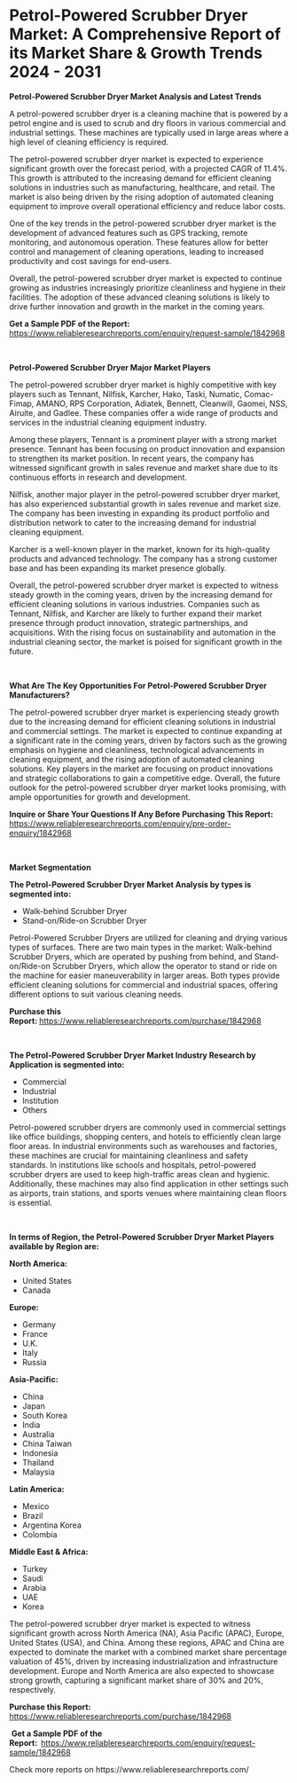 <p><h1>Petrol-Powered Scrubber Dryer Market: A Comprehensive Report of its Market Share & Growth Trends 2024 - 2031</h1></p><p><strong>Petrol-Powered Scrubber Dryer Market Analysis and Latest Trends</strong></p>
<p><p>A petrol-powered scrubber dryer is a cleaning machine that is powered by a petrol engine and is used to scrub and dry floors in various commercial and industrial settings. These machines are typically used in large areas where a high level of cleaning efficiency is required.</p><p>The petrol-powered scrubber dryer market is expected to experience significant growth over the forecast period, with a projected CAGR of 11.4%. This growth is attributed to the increasing demand for efficient cleaning solutions in industries such as manufacturing, healthcare, and retail. The market is also being driven by the rising adoption of automated cleaning equipment to improve overall operational efficiency and reduce labor costs.</p><p>One of the key trends in the petrol-powered scrubber dryer market is the development of advanced features such as GPS tracking, remote monitoring, and autonomous operation. These features allow for better control and management of cleaning operations, leading to increased productivity and cost savings for end-users.</p><p>Overall, the petrol-powered scrubber dryer market is expected to continue growing as industries increasingly prioritize cleanliness and hygiene in their facilities. The adoption of these advanced cleaning solutions is likely to drive further innovation and growth in the market in the coming years.</p></p>
<p><strong>Get a Sample PDF of the Report:&nbsp;</strong> <a href="https://www.reliableresearchreports.com/enquiry/request-sample/1842968">https://www.reliableresearchreports.com/enquiry/request-sample/1842968</a></p>
<p>&nbsp;</p>
<p><strong>Petrol-Powered Scrubber Dryer Major Market Players</strong></p>
<p><p>The petrol-powered scrubber dryer market is highly competitive with key players such as Tennant, Nilfisk, Karcher, Hako, Taski, Numatic, Comac-Fimap, AMANO, RPS Corporation, Adiatek, Bennett, Cleanwill, Gaomei, NSS, Airuite, and Gadlee. These companies offer a wide range of products and services in the industrial cleaning equipment industry.</p><p>Among these players, Tennant is a prominent player with a strong market presence. Tennant has been focusing on product innovation and expansion to strengthen its market position. In recent years, the company has witnessed significant growth in sales revenue and market share due to its continuous efforts in research and development.</p><p>Nilfisk, another major player in the petrol-powered scrubber dryer market, has also experienced substantial growth in sales revenue and market size. The company has been investing in expanding its product portfolio and distribution network to cater to the increasing demand for industrial cleaning equipment.</p><p>Karcher is a well-known player in the market, known for its high-quality products and advanced technology. The company has a strong customer base and has been expanding its market presence globally.</p><p>Overall, the petrol-powered scrubber dryer market is expected to witness steady growth in the coming years, driven by the increasing demand for efficient cleaning solutions in various industries. Companies such as Tennant, Nilfisk, and Karcher are likely to further expand their market presence through product innovation, strategic partnerships, and acquisitions. With the rising focus on sustainability and automation in the industrial cleaning sector, the market is poised for significant growth in the future.</p></p>
<p>&nbsp;</p>
<p><strong>What Are The Key Opportunities For Petrol-Powered Scrubber Dryer Manufacturers?</strong></p>
<p><p>The petrol-powered scrubber dryer market is experiencing steady growth due to the increasing demand for efficient cleaning solutions in industrial and commercial settings. The market is expected to continue expanding at a significant rate in the coming years, driven by factors such as the growing emphasis on hygiene and cleanliness, technological advancements in cleaning equipment, and the rising adoption of automated cleaning solutions. Key players in the market are focusing on product innovations and strategic collaborations to gain a competitive edge. Overall, the future outlook for the petrol-powered scrubber dryer market looks promising, with ample opportunities for growth and development.</p></p>
<p><strong>Inquire or Share Your Questions If Any Before Purchasing This Report:</strong> <a href="https://www.reliableresearchreports.com/enquiry/pre-order-enquiry/1842968">https://www.reliableresearchreports.com/enquiry/pre-order-enquiry/1842968</a></p>
<p>&nbsp;</p>
<p><strong>Market Segmentation</strong></p>
<p><strong>The Petrol-Powered Scrubber Dryer Market Analysis by types is segmented into:</strong></p>
<p><ul><li>Walk-behind Scrubber Dryer</li><li>Stand-on/Ride-on Scrubber Dryer</li></ul></p>
<p><p>Petrol-Powered Scrubber Dryers are utilized for cleaning and drying various types of surfaces. There are two main types in the market: Walk-behind Scrubber Dryers, which are operated by pushing from behind, and Stand-on/Ride-on Scrubber Dryers, which allow the operator to stand or ride on the machine for easier maneuverability in larger areas. Both types provide efficient cleaning solutions for commercial and industrial spaces, offering different options to suit various cleaning needs.</p></p>
<p><strong>Purchase this Report:&nbsp;</strong><a href="https://www.reliableresearchreports.com/purchase/1842968">https://www.reliableresearchreports.com/purchase/1842968</a></p>
<p>&nbsp;</p>
<p><strong>The Petrol-Powered Scrubber Dryer Market Industry Research by Application is segmented into:</strong></p>
<p><ul><li>Commercial</li><li>Industrial</li><li>Institution</li><li>Others</li></ul></p>
<p><p>Petrol-powered scrubber dryers are commonly used in commercial settings like office buildings, shopping centers, and hotels to efficiently clean large floor areas. In industrial environments such as warehouses and factories, these machines are crucial for maintaining cleanliness and safety standards. In institutions like schools and hospitals, petrol-powered scrubber dryers are used to keep high-traffic areas clean and hygienic. Additionally, these machines may also find application in other settings such as airports, train stations, and sports venues where maintaining clean floors is essential.</p></p>
<p>&nbsp;</p>
<p><strong>In terms of Region, the Petrol-Powered Scrubber Dryer Market Players available by Region are:</strong></p>
<p>
    <p> <strong> North America: </strong>
        <ul>
            <li>United States</li>
            <li>Canada</li>
        </ul>
        </p> 
    <p> <strong> Europe: </strong>
        <ul>
            <li>Germany</li>
            <li>France</li>
            <li>U.K.</li>
            <li>Italy</li>
            <li>Russia</li>
        </ul>
        </p> 
    <p> <strong> Asia-Pacific: </strong>
        <ul>
            <li>China</li>
            <li>Japan</li>
            <li>South Korea</li>
            <li>India</li>
            <li>Australia</li>
            <li>China Taiwan</li>
            <li>Indonesia</li>
            <li>Thailand</li>
            <li>Malaysia</li>
        </ul>
        </p> 
    <p> <strong> Latin America: </strong>
        <ul>
            <li>Mexico</li>
            <li>Brazil</li>
            <li>Argentina Korea</li>
            <li>Colombia</li>
        </ul>
        </p> 
    <p> <strong> Middle East & Africa: </strong>
        <ul>
            <li>Turkey</li>
            <li>Saudi</li>
            <li>Arabia</li>
            <li>UAE</li>
            <li>Korea</li>
        </ul>
    </p>
    </p>
<p><p>The petrol-powered scrubber dryer market is expected to witness significant growth across North America (NA), Asia Pacific (APAC), Europe, United States (USA), and China. Among these regions, APAC and China are expected to dominate the market with a combined market share percentage valuation of 45%, driven by increasing industrialization and infrastructure development. Europe and North America are also expected to showcase strong growth, capturing a significant market share of 30% and 20%, respectively.</p></p>
<p><strong>Purchase this Report: </strong><a href="https://www.reliableresearchreports.com/purchase/1842968">https://www.reliableresearchreports.com/purchase/1842968</a></p>
<p>&nbsp;<strong>Get a Sample PDF of the Report:&nbsp;&nbsp;</strong><a href="https://www.reliableresearchreports.com/enquiry/request-sample/1842968">https://www.reliableresearchreports.com/enquiry/request-sample/1842968</a></p>
<p><strong></strong></p>
<p>Check more reports on https://www.reliableresearchreports.com/</p>